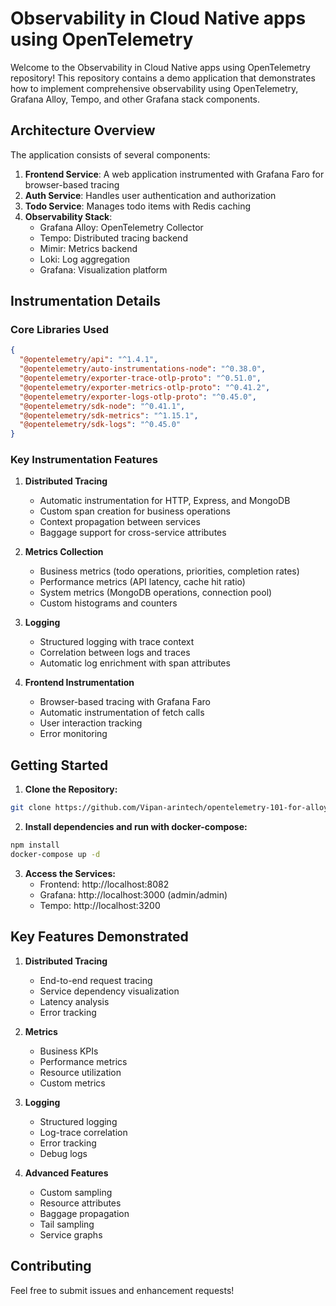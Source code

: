 # Observability in Cloud Native apps using OpenTelemetry

Welcome to the Observability in Cloud Native apps using OpenTelemetry repository! This repository contains a demo application that demonstrates how to implement comprehensive observability using OpenTelemetry, Grafana Alloy, Tempo, and other Grafana stack components.

## Architecture Overview

The application consists of several components:

1. **Frontend Service**: A web application instrumented with Grafana Faro for browser-based tracing
2. **Auth Service**: Handles user authentication and authorization
3. **Todo Service**: Manages todo items with Redis caching
4. **Observability Stack**:
   - Grafana Alloy: OpenTelemetry Collector
   - Tempo: Distributed tracing backend
   - Mimir: Metrics backend
   - Loki: Log aggregation
   - Grafana: Visualization platform

## Instrumentation Details

### Core Libraries Used

```json
{
  "@opentelemetry/api": "^1.4.1",
  "@opentelemetry/auto-instrumentations-node": "^0.38.0",
  "@opentelemetry/exporter-trace-otlp-proto": "^0.51.0",
  "@opentelemetry/exporter-metrics-otlp-proto": "^0.41.2",
  "@opentelemetry/exporter-logs-otlp-proto": "^0.45.0",
  "@opentelemetry/sdk-node": "^0.41.1",
  "@opentelemetry/sdk-metrics": "^1.15.1",
  "@opentelemetry/sdk-logs": "^0.45.0"
}
```

### Key Instrumentation Features

1. **Distributed Tracing**
   - Automatic instrumentation for HTTP, Express, and MongoDB
   - Custom span creation for business operations
   - Context propagation between services
   - Baggage support for cross-service attributes

2. **Metrics Collection**
   - Business metrics (todo operations, priorities, completion rates)
   - Performance metrics (API latency, cache hit ratio)
   - System metrics (MongoDB operations, connection pool)
   - Custom histograms and counters

3. **Logging**
   - Structured logging with trace context
   - Correlation between logs and traces
   - Automatic log enrichment with span attributes

4. **Frontend Instrumentation**
   - Browser-based tracing with Grafana Faro
   - Automatic instrumentation of fetch calls
   - User interaction tracking
   - Error monitoring


## Getting Started

1. **Clone the Repository:** 
```bash
git clone https://github.com/Vipan-arintech/opentelemetry-101-for-alloy-and-tempo.git
```

2. **Install dependencies and run with docker-compose:** 
```bash
npm install
docker-compose up -d
```

3. **Access the Services:**
   - Frontend: http://localhost:8082
   - Grafana: http://localhost:3000 (admin/admin)
   - Tempo: http://localhost:3200


## Key Features Demonstrated

1. **Distributed Tracing**
   - End-to-end request tracing
   - Service dependency visualization
   - Latency analysis
   - Error tracking

2. **Metrics**
   - Business KPIs
   - Performance metrics
   - Resource utilization
   - Custom metrics

3. **Logging**
   - Structured logging
   - Log-trace correlation
   - Error tracking
   - Debug logs

4. **Advanced Features**
   - Custom sampling
   - Resource attributes
   - Baggage propagation
   - Tail sampling
   - Service graphs

## Contributing

Feel free to submit issues and enhancement requests!

